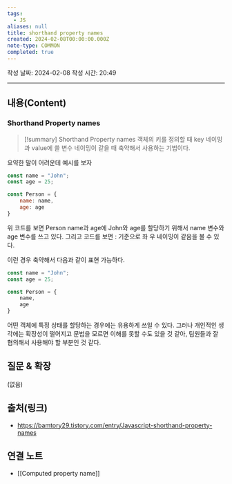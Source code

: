 ```yaml
---
tags:
  - JS
aliases: null
title: shorthand property names
created: 2024-02-08T00:00:00.000Z
note-type: COMMON
completed: true
---
```

작성 날짜: 2024-02-08
작성 시간: 20:49


----
## 내용(Content)
### Shorthand Property names
>[!summary] Shorthand Property names
>객체의 키를 정의할 때 key 네이밍과 value에 쓸 변수 네이밍이 같을 때 축약해서 사용하는 기법이다.

요약한 말이 어려운데 예시를 보자

```js
const name = "John";
const age = 25;

const Person = {
	name: name,
	age: age
}
```

위 코드를 보면 Person name과 age에 John와 age를 할당하기 위해서 name 변수와 age 변수를 쓰고 있다. 그리고 코드를 보면 : 기준으로 좌 우 네이밍이 같음을 볼 수 있다.

이런 경우 축약해서 다음과 같이 표현 가능하다.

```js
const name = "John";
const age = 25;

const Person = {
	name,
	age
}
```

어떤 객체에 특정 상태를 할당하는 경우에는 유용하게 쓰일 수 있다. 그러나 개인적인 생각에는 확장성이 떨어지고 문법을 모르면 이해를 못할 수도 있을 것 같아, 팀원들과 잘 협의해서 사용해야 할 부분인 것 같다.
## 질문 & 확장

(없음)

## 출처(링크)
- https://bamtory29.tistory.com/entry/Javascript-shorthand-property-names

## 연결 노트
- [[Computed property name]]










